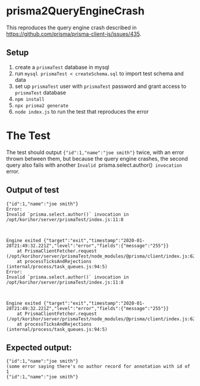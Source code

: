# prisma2QueryEngineCrash

This reproduces the query engine crash described in https://github.com/prisma/prisma-client-js/issues/435.

## Setup

1. create a `prismaTest` database in mysql
1. run `mysql prismaTest < createSchema.sql` to import test schema and data
1. set up `prismaTest` user with `prismaTest` password and grant access to `prismaTest` database
1. `npm install`
1. `npx prisma2 generate`
1. `node index.js` to run the test that reproduces the error


# The Test
The test should output `{"id":1,"name":"joe smith"}` twice, with an error thrown between them, but because the query engine crashes, the second query also fails with another `Invalid `prisma.select.author()` invocation` error.
## Output of test
```
{"id":1,"name":"joe smith"}
Error: 
Invalid `prisma.select.author()` invocation in
/opt/korihor/server/prismaTest/index.js:11:8



Engine exited {"target":"exit","timestamp":"2020-01-28T21:49:32.221Z","level":"error","fields":{"message":"255"}}
    at PrismaClientFetcher.request (/opt/korihor/server/prismaTest/node_modules/@prisma/client/index.js:62:23)
    at processTicksAndRejections (internal/process/task_queues.js:94:5)
Error: 
Invalid `prisma.select.author()` invocation in
/opt/korihor/server/prismaTest/index.js:11:8



Engine exited {"target":"exit","timestamp":"2020-01-28T21:49:32.221Z","level":"error","fields":{"message":"255"}}
    at PrismaClientFetcher.request (/opt/korihor/server/prismaTest/node_modules/@prisma/client/index.js:62:23)
    at processTicksAndRejections (internal/process/task_queues.js:94:5)
```
## Expected output:
```
{"id":1,"name":"joe smith"}
(some error saying there's no author record for annotation with id of 1
{"id":1,"name":"joe smith"}
```
